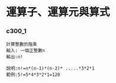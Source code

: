 
# 運算子、運算元與算式

### c300_1
```
計算整數的階乘
輸入: 一個正整數n
輸出:n!

說明:n!=n*(n-1)*(n-2)* .....*3*2*1
範例:5!=5*4*3*2*1=120
```
